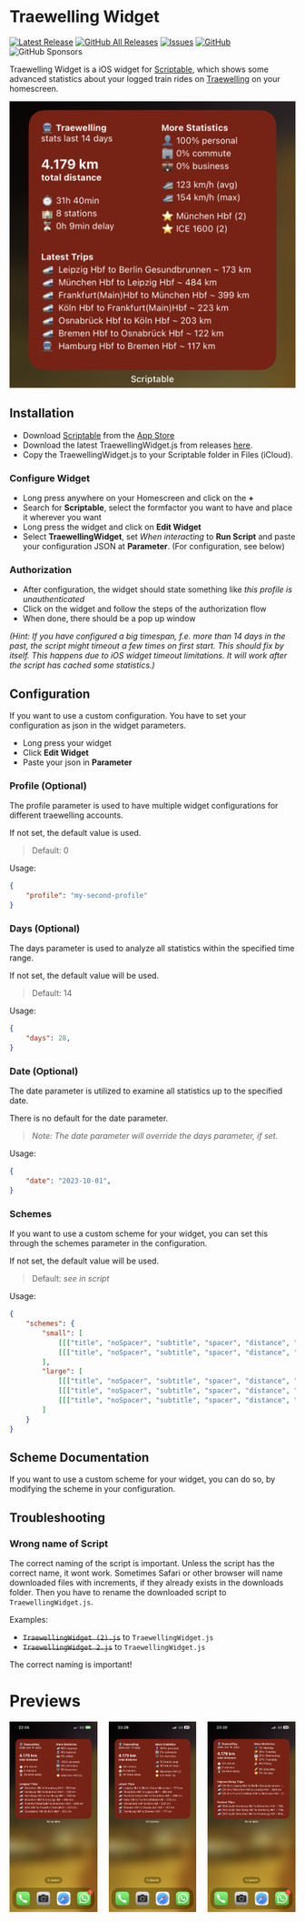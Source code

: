 # Traewelling Widget
[![Latest Release](https://img.shields.io/github/v/release/tiuub/traewelling-widget)](https://github.com/tiuub/traewelling-widget/releases/latest)
[![GitHub All Releases](https://img.shields.io/github/downloads/tiuub/traewelling-widget/total)](https://github.com/tiuub/traewelling-widget/releases/latest)
[![Issues](https://img.shields.io/github/issues/tiuub/traewelling-widget)](https://github.com/tiuub/traewelling-widget/issues)
[![GitHub](https://img.shields.io/github/license/tiuub/traewelling-widget)](https://github.com/tiuub/traewelling-widget/blob/master/LICENSE)
![GitHub Sponsors](https://img.shields.io/github/sponsors/tiuub)


Traewelling Widget is a iOS widget for [Scriptable](https://scriptable.app/), which shows some advanced statistics about your logged train rides on [Traewelling](https://traewelling.de) on your homescreen.

![Preview](examples/2_cut.png)

## Installation

 - Download [Scriptable](https://scriptable.app/) from the [App Store](https://apps.apple.com/de/app/scriptable/id1405459188)
 - Download the latest TraewellingWidget.js from releases [here](https://github.com/tiuub/traewelling-widget/releases/latest).
 - Copy the TraewellingWidget.js to your Scriptable folder in Files (iCloud).


### Configure Widget

 - Long press anywhere on your Homescreen and click on the **+**
 - Search for **Scriptable**, select the formfactor you want to have and place it wherever you want
 - Long press the widget and click on **Edit Widget**
 - Select **TraewellingWidget**, set *When interacting* to **Run Script** and paste your configuration JSON at **Parameter**. (For configuration, see below)


### Authorization

- After configuration, the widget should state something like *this profile is unauthenticated*
- Click on the widget and follow the steps of the authorization flow
- When done, there should be a pop up window

*(Hint: If you have configured a big timespan, f.e. more than 14 days in the past, the script might timeout a few times on first start. This should fix by itself. This happens due to iOS widget timeout limitations. It will work after the script has cached some statistics.)*

## Configuration

If you want to use a custom configuration. You have to set your configuration as json in the widget parameters.

- Long press your widget
- Click **Edit Widget**
- Paste your json in **Parameter**

### Profile (Optional)

The profile parameter is used to have multiple widget configurations for different traewelling accounts. 

If not set, the default value is used.

> Default: 0

Usage:
```json
{
    "profile": "my-second-profile"
}
```

### Days (Optional)

The days parameter is used to analyze all statistics within the specified time range.

If not set, the default value will be used.

> Default: 14

Usage:

```json
{
    "days": 28,
}
```

### Date (Optional)

The date parameter is utilized to examine all statistics up to the specified date.

There is no default for the date parameter.

> *Note: The date parameter will override the days parameter, if set.*

Usage:

```json
{
    "date": "2023-10-01",
}
```

### Schemes

If you want to use a custom scheme for your widget, you can set this through the schemes parameter in the configuration.

If not set, the default value will be used.

> Default: *see in script* 

Usage:

```json
{
    "schemes": {
        "small": [
            [[["title", "noSpacer", "subtitle", "spacer", "distance", "spacer", "duration", "stations", "delay"]]], 
            [[["title", "noSpacer", "subtitle", "spacer", "distance", "spacer", "purposePersonal", "purposeCommute", "purposeBusiness"]]],
        ], 
        "large": [
            [[["title", "noSpacer", "subtitle", "spacer", "distance", "spacer", "duration", "stations", "delay"], ["moreStats", "minSpeed", "avgSpeed", "maxSpeed", "spacer", "purposePersonal", "purposeCommute", "purposeBusiness", "spacer", "favouriteStation"]], [["latestTrips"]]],
            [[["title", "noSpacer", "subtitle", "spacer", "distance", "spacer", "duration", "stations", "delay"], ["moreStats", "categoryExpress", "categoryRegional", "categoryUrban", "spacer", "purposePersonal", "purposeCommute", "purposeBusiness", "spacer", "favouriteStation"]], [["longestTrips"]]],
            [[["title", "noSpacer", "subtitle", "spacer", "distance", "spacer", "duration", "stations", "delay"], ["moreStats", "minSpeed", "avgSpeed", "maxSpeed", "spacer", "categoryExpress", "categoryRegional", "categoryUrban"]], [[{"name": "highestDelayTrips", "args": {"maxTrips": 3}}]], [[{"name": "fastestTrips", "args": {"maxTrips": 3}}]]]
        ]
    }
}
```

## Scheme Documentation

If you want to use a custom scheme for your widget, you can do so, by modifying the scheme in your configuration.

## Troubleshooting

### Wrong name of Script

The correct naming of the script is important. Unless the script has the correct name, it wont work. Sometimes Safari or other browser will name downloaded files with increments, if they already exists in the downloads folder. Then you have to rename the downloaded script to ```TraewellingWidget.js```. 

Examples:
- ~~```TraewellingWidget (2).js```~~ to ```TraewellingWidget.js```
- ~~```TraewellingWidget 2.js```~~ to ```TraewellingWidget.js```

The correct naming is important!


# Previews

<div style="display:flex">
     <div style="flex:1;padding-right:20px;">
          <img src="examples/1.png"/>
     </div>
     <div style="flex:1;padding-right:20px;">
          <img src="examples/2.png"/>
     </div>
     <div style="flex:1">
          <img src="examples/3.png"/>
     </div>
</div>
